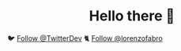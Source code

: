<h1 align="center">Hello there 👋</h1>

🐦 <a class="twitter-follow-button"
  href="https://twitter.com/lorenzofabro">
Follow @TwitterDev</a>
🐈 <a class="github-button" href="https://github.com/lorenzofabro" data-color-scheme="no-preference: dark; light: dark; dark: dark;" aria-label="Follow @lorenzofabro on GitHub">Follow @lorenzofabro</a>

<!--
**lorenzofabro/lorenzofabro** is a ✨ _special_ ✨ repository because its `README.md` (this file) appears on your GitHub profile.

Here are some ideas to get you started:

- 🔭 I’m currently working on ...
- 🌱 I’m currently learning ...
- 👯 I’m looking to collaborate on ...
- 🤔 I’m looking for help with ...
- 💬 Ask me about ...
- 📫 How to reach me: ...
- 😄 Pronouns: ...
- ⚡ Fun fact: ...
-->
